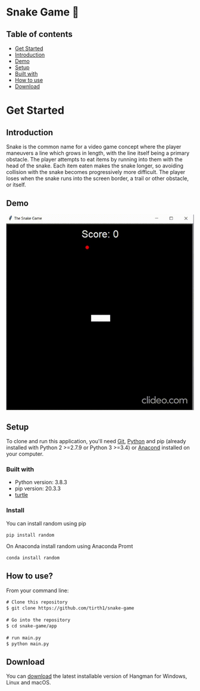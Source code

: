 # Snake Game :snake:

## Table of contents
* [Get Started](#get-started)
* [Introduction](#introduction)
* [Demo](#demo)
* [Setup](#setup)
* [Built with](#built-with)
* [How to use](#how-to-use)
* [Download](#download)

# Get Started

## Introduction
Snake is the common name for a video game concept where the player maneuvers a line which grows in length, with the line itself being a primary obstacle. The player attempts to eat items by running into them with the head of the snake. Each item eaten makes the snake longer, so avoiding collision with the snake becomes progressively more difficult. The player loses when the snake runs into the screen border, a trail or other obstacle, or itself.

## Demo
![](demo.gif)

## Setup
To clone and run this application, you'll need [Git](https://git-scm.com/downloads), [Python](https://www.python.org/downloads/) and pip (already installed with Python 2 >=2.7.9 or Python 3 >=3.4) or [Anacond](https://docs.anaconda.com/anaconda/install/) installed on your computer.

### Built with
* Python version: 3.8.3
* pip version: 20.3.3
* [turtle](https://docs.python.org/3/library/turtle.html)

### Install
You can install random using pip
```consol
pip install random
```
On Anaconda install random using Anaconda Promt
```consol
conda install random
```

## How to use?
From your command line:
```console
# Clone this repository
$ git clone https://github.com/tirth1/snake-game

# Go into the repository
$ cd snake-game/app

# run main.py
$ python main.py

```

## Download
You can [download](https://github.com/tirth1/hangman/releases/tag/1.0.1) the latest installable version of Hangman for Windows, Linux and macOS.